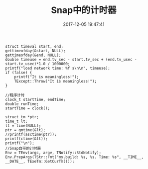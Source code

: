 ﻿---
layout: '[default_layout]'   
title: Snap中的计时器           
date: 2017-12-05 19:47:41  
toc: true                  
tags:                        
- Time
- 计时

categories:                  
- Snap

---
<!--more-->
    struct timeval start, end;
    gettimeofday(&start, NULL);
    gettimeofday(&end, NULL);
    double timeuse = end.tv_sec - start.tv_sec + (end.tv_usec - start.tv_usec)*1.0 / 1000000;
    printf("load network time: %f s\n\n", timeuse);
    if (false) {
        printf("It is meaningless!");
        TExcept::Throw("It is meaningless!");
    }

    //程序计时
    clock_t startTime, endTime;
    double runTime;
    startTime = clock();
    
    struct tm *ptr;
    time_t lt;
    lt = time(NULL);
    ptr = gmtime(&lt);
    //printf(asctime(ptr));
    printf(ctime(&lt));
    printf("\n");
    //Snap自带的计时器
    Env = TEnv(argc, argv, TNotify::StdNotify);
    Env.PrepArgs(TStr::Fmt("my.build: %s, %s. Time: %s", __TIME__, __DATE__, TExeTm::GetCurTm()));
